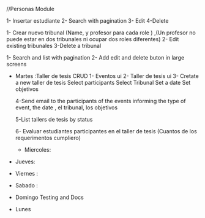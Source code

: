 //Personas Module

  <!-- CRUD estudiantes -->

1- Insertar estudiante
2- Search with pagination
3- Edit
4-Delete

<!-- CRUD tribunales -->

1- Crear nuevo tribunal (Name, y profesor para cada role ) ,(Un profesor no puede estar en dos tribunales ni ocupar dos roles diferentes)
2- Edit existing tribunales
3-Delete a tribunal

<!-- CRUD Profesores-->

1- Search and list with pagination
2- Add edit and delete buton in large screens

<!-- ///////////////////////////////////////////////////////////////////////////////////////////// -->

- Martes :Taller de tesis CRUD
  1- Eventos ui
  2- Taller de tesis ui
  3- Cretate a new taller de tesis
  Select participants
  Select Tribunal
  Set a date
  Set objetivos

  4-Send email to the participants of the events informing the type of event, the date , el tribunal, los objetivos

  5-List tallers de tesis by status

  6- Evaluar estudiantes participantes en el taller de tesis (Cuantos de los requerimentos cumpliero)

  - Miercoles:

- Jueves:

- Viernes :

- Sabado :

- Domingo Testing and Docs

- Lunes
